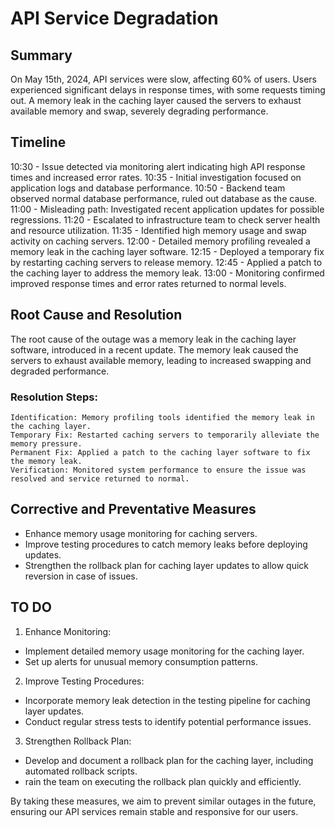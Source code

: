 # API Service Degradation

## Summary

On May 15th, 2024, API services were slow, affecting 60% of users. Users experienced significant delays in response times, with some requests timing out. A memory leak in the caching layer caused the servers to exhaust available memory and swap, severely degrading performance.

## Timeline

10:30 - Issue detected via monitoring alert indicating high API response times and increased error rates.
10:35 - Initial investigation focused on application logs and database performance.
10:50 - Backend team observed normal database performance, ruled out database as the cause.
11:00 - Misleading path: Investigated recent application updates for possible regressions.
11:20 - Escalated to infrastructure team to check server health and resource utilization.
11:35 - Identified high memory usage and swap activity on caching servers.
12:00 - Detailed memory profiling revealed a memory leak in the caching layer software.
12:15 - Deployed a temporary fix by restarting caching servers to release memory.
12:45 - Applied a patch to the caching layer to address the memory leak.
13:00 - Monitoring confirmed improved response times and error rates returned to normal levels.

## Root Cause and Resolution

The root cause of the outage was a memory leak in the caching layer software, introduced in a recent update. The memory leak caused the servers to exhaust available memory, leading to increased swapping and degraded performance.

### Resolution Steps:

    Identification: Memory profiling tools identified the memory leak in the caching layer.
    Temporary Fix: Restarted caching servers to temporarily alleviate the memory pressure.
    Permanent Fix: Applied a patch to the caching layer software to fix the memory leak.
    Verification: Monitored system performance to ensure the issue was resolved and service returned to normal.

## Corrective and Preventative Measures

- Enhance memory usage monitoring for caching servers.
- Improve testing procedures to catch memory leaks before deploying updates.
- Strengthen the rollback plan for caching layer updates to allow quick reversion in case of issues.

## TO DO

1. Enhance Monitoring:

- Implement detailed memory usage monitoring for the caching layer.
- Set up alerts for unusual memory consumption patterns.

2. Improve Testing Procedures:

- Incorporate memory leak detection in the testing pipeline for caching layer updates.
- Conduct regular stress tests to identify potential performance issues.

3. Strengthen Rollback Plan:

- Develop and document a rollback plan for the caching layer, including automated rollback scripts.
- rain the team on executing the rollback plan quickly and efficiently.

By taking these measures, we aim to prevent similar outages in the future, ensuring our API services remain stable and responsive for our users.

